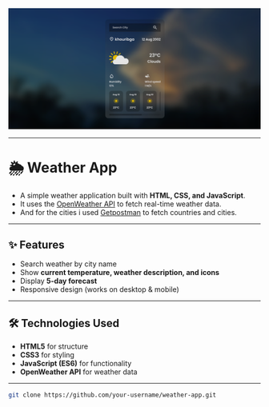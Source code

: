 <div align="center">
  <img alt="Waether app" src="Assets/Weather-app.png">
</div>

---

# 🌦️ Weather App

- A simple weather application built with **HTML, CSS, and JavaScript**.  
- It uses the [OpenWeather API](https://openweathermap.org/api) to fetch real-time weather data.
- And for the cities i used [Getpostman](https://documenter.getpostman.com/view/1134062/T1LJjU52) to fetch countries and cities.

---

## ✨ Features
- Search weather by city name  
- Show **current temperature, weather description, and icons**  
- Display **5-day forecast** 
- Responsive design (works on desktop & mobile)  

---

## 🛠️ Technologies Used
- **HTML5** for structure  
- **CSS3** for styling  
- **JavaScript (ES6)** for functionality  
- **OpenWeather API** for weather data  

---

   ```bash
   git clone https://github.com/your-username/weather-app.git
